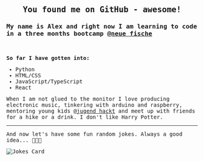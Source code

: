 <samp>

 ## <p align="center">You found me on GitHub - awesome!</p>

### My name is Alex and right now I am learning to code in a three months bootcamp [@neue fische](https://www.neuefische.de/)
<br>
 
**So far I have gotten into:**

- Python
- HTML/CSS
- JavaScript/TypeScript
- React


When I am not glued to the monitor I love producing electronic music, tinkering with arduino and raspberry, mentoring young kids [@jugend hackt](https://www.jugendhackt.org) and meet up with friends for a hike or a drink. I don't like Harry Potter.

***
And now let's have some fun random jokes. Always a good idea... 😬😬😬

![Jokes Card](https://readme-jokes.vercel.app/api?theme=radical)

</samp>
